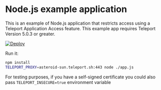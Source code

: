 # Node.js example application

This is an example of Node.js application that restricts access using a Teleport
Application Access feature. This example app requires Teleport Version 5.0.3 or greater.

[![Deploy](https://www.herokucdn.com/deploy/button.svg)](https://heroku.com/deploy)


Run it:

```bash
npm install
TELEPORT_PROXY=asteroid-sun.teleport.sh:443 node ./app.js
```

For testing purposes, if you have a self-signed certificate you could also pass
`TELEPORT_INSECURE=true` environment variable
